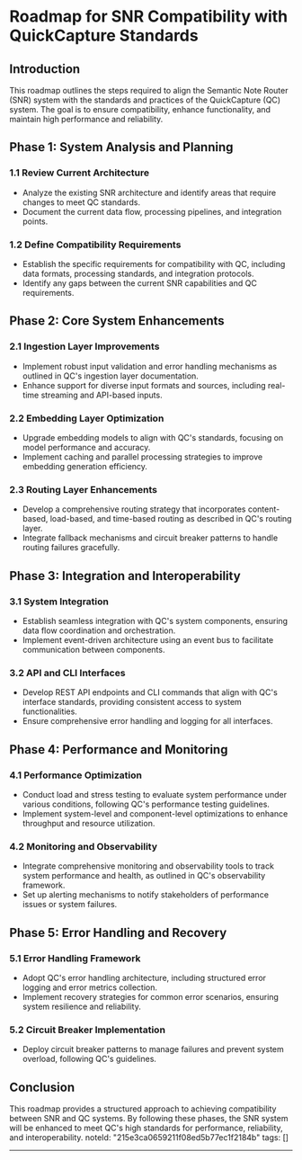 # Roadmap for SNR Compatibility with QuickCapture Standards

## Introduction
This roadmap outlines the steps required to align the Semantic Note Router (SNR) system with the standards and practices of the QuickCapture (QC) system. The goal is to ensure compatibility, enhance functionality, and maintain high performance and reliability.

## Phase 1: System Analysis and Planning

### 1.1 Review Current Architecture
- Analyze the existing SNR architecture and identify areas that require changes to meet QC standards.
- Document the current data flow, processing pipelines, and integration points.

### 1.2 Define Compatibility Requirements
- Establish the specific requirements for compatibility with QC, including data formats, processing standards, and integration protocols.
- Identify any gaps between the current SNR capabilities and QC requirements.

## Phase 2: Core System Enhancements

### 2.1 Ingestion Layer Improvements
- Implement robust input validation and error handling mechanisms as outlined in QC's ingestion layer documentation.
- Enhance support for diverse input formats and sources, including real-time streaming and API-based inputs.

### 2.2 Embedding Layer Optimization
- Upgrade embedding models to align with QC's standards, focusing on model performance and accuracy.
- Implement caching and parallel processing strategies to improve embedding generation efficiency.

### 2.3 Routing Layer Enhancements
- Develop a comprehensive routing strategy that incorporates content-based, load-based, and time-based routing as described in QC's routing layer.
- Integrate fallback mechanisms and circuit breaker patterns to handle routing failures gracefully.

## Phase 3: Integration and Interoperability

### 3.1 System Integration
- Establish seamless integration with QC's system components, ensuring data flow coordination and orchestration.
- Implement event-driven architecture using an event bus to facilitate communication between components.

### 3.2 API and CLI Interfaces
- Develop REST API endpoints and CLI commands that align with QC's interface standards, providing consistent access to system functionalities.
- Ensure comprehensive error handling and logging for all interfaces.

## Phase 4: Performance and Monitoring

### 4.1 Performance Optimization
- Conduct load and stress testing to evaluate system performance under various conditions, following QC's performance testing guidelines.
- Implement system-level and component-level optimizations to enhance throughput and resource utilization.

### 4.2 Monitoring and Observability
- Integrate comprehensive monitoring and observability tools to track system performance and health, as outlined in QC's observability framework.
- Set up alerting mechanisms to notify stakeholders of performance issues or system failures.

## Phase 5: Error Handling and Recovery

### 5.1 Error Handling Framework
- Adopt QC's error handling architecture, including structured error logging and error metrics collection.
- Implement recovery strategies for common error scenarios, ensuring system resilience and reliability.

### 5.2 Circuit Breaker Implementation
- Deploy circuit breaker patterns to manage failures and prevent system overload, following QC's guidelines.

## Conclusion
This roadmap provides a structured approach to achieving compatibility between SNR and QC systems. By following these phases, the SNR system will be enhanced to meet QC's high standards for performance, reliability, and interoperability. 
noteId: "215e3ca0659211f08ed5b77ec1f2184b"
tags: []

---

 